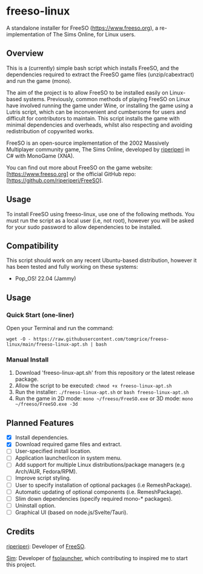 # freeso-linux
A standalone installer for FreeSO (https://www.freeso.org), a re-implementation of The Sims Online, for Linux users.

## Overview
This is a (currently) simple bash script which installs FreeSO, and the dependencies required to extract the FreeSO game files (unzip/cabextract) and run the game (mono).

The aim of the project is to allow FreeSO to be installed easily on Linux-based systems. Previously, common methods of playing FreeSO on Linux have involved running the game under Wine, or installing the game using a Lutris script, which can be inconvenient and cumbersome for users and difficult for contributors to maintain. This script installs the game with minimal dependencies and overheads, whilst also respecting and avoiding redistribution of copywrited works.

FreeSO is an open-source implementation of the 2002 Massively Multiplayer community game, The Sims Online, developed by [riperiperi](https://github.com/riperiperi) in C# with MonoGame (XNA).

You can find out more about FreeSO on the game website: [https://www.freeso.org] or the official GitHub repo: [https://github.com/riperiperi/FreeSO].


## Usage

To install FreeSO using freeso-linux, use one of the following methods.
You must run the script as a local user (i.e, not root), however you will be asked for your sudo password to allow dependencies to be installed. 

## Compatibility
This script should work on any recent Ubuntu-based distribution, however it has been tested and fully working on these systems:
* Pop_OS! 22.04 (Jammy)

## Usage
### Quick Start (one-liner)
Open your Terminal and run the command:
```
wget -O - https://raw.githubusercontent.com/tomgrice/freeso-linux/main/freeso-linux-apt.sh | bash
```

### Manual Install
1) Download 'freeso-linux-apt.sh' from this repository or the latest release package.
2) Allow the script to be executed: `chmod +x freeso-linux-apt.sh` 
3) Run the installer: `./freeso-linux-apt.sh` or `bash freeso-linux-apt.sh`
4) Run the game in 2D mode: `mono ~/freeso/FreeSO.exe` or 3D mode: `mono ~/freeso/FreeSO.exe -3d`

## Planned Features
- [x] Install dependencies.
- [x] Download required game files and extract.
- [ ] User-specified install location.
- [ ] Application launcher/icon in system menu.
- [ ] Add support for multiple Linux distributions/package managers (e.g Arch/AUR, Fedora/RPM).
- [ ] Improve script styling.
- [ ] User to specify installation of optional packages (i.e RemeshPackage).
- [ ] Automatic updating of optional components (i.e. RemeshPackage).
- [ ] Slim down dependencies (specify required mono-* packages).
- [ ] Uninstall option.
- [ ] Graphical UI (based on node.js/Svelte/Tauri).

## Credits
[riperiperi](https://github.com/riperiperi): Developer of [FreeSO](https://github.com/riperiperi/FreeSO).

[Sim](https://github.com/ItsSim): Developer of [fsolauncher](https://github.com/ItsSim/fsolauncher), which contributing to inspired me to start this project.
